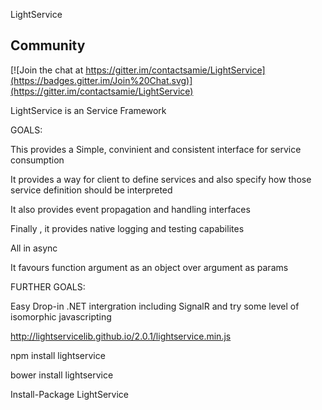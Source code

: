 LightService

## Community

[![Join the chat at https://gitter.im/contactsamie/LightService](https://badges.gitter.im/Join%20Chat.svg)](https://gitter.im/contactsamie/LightService)


LightService is an Service Framework 

GOALS: 

This provides a Simple, convinient and consistent interface for service consumption

It provides a way for client to define services and also specify how those service definition should be interpreted

It also provides event propagation and handling interfaces

Finally , it provides native logging and testing capabilites

All in async

It favours function argument as an object over argument as params

FURTHER GOALS:

Easy Drop-in .NET intergration including SignalR 
and try some level of isomorphic javascripting


http://lightservicelib.github.io/2.0.1/lightservice.min.js
<script src="http://lightservicelib.github.io/2.0.1/lightservice.min.js"></script>

npm install lightservice

bower install lightservice

Install-Package LightService
